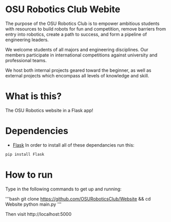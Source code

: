 OSU Robotics Club Webite
=========
The purpose of the OSU Robotics Club is to empower ambitious students with resources to build robots for fun and competition, remove barriers from entry into robotics, create a path to success, and form a pipeline of engineering leaders.

We welcome students of all majors and engineering disciplines. Our members participate in international competitions against university and professional teams.

We host both internal projects geared toward the beginner, as well as external projects which encompass all levels of knowledge and skill. 

# What is this?
The OSU Robotics website in a Flask app!

# Dependencies
* [Flask](http://flask.pocoo.org/)
In order to install all of these dependancies run this:

```bash
pip install Flask
```

# How to run
Type in the following commands to get up and running:

'''bash
git clone https://github.com/OSURoboticsClub/Website && cd Website
python main.py
'''

Then visit http://localhost:5000